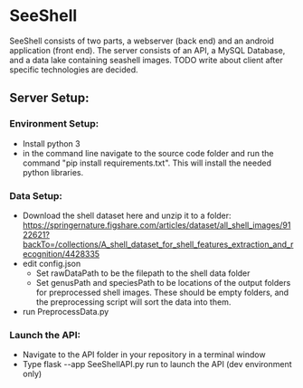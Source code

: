 # SeeShell

SeeShell consists of two parts, a webserver (back end) and an android application (front end).  The server consists of an API, a MySQL Database, and a data lake containing seashell images. TODO write about client after specific technologies are decided.

## Server Setup:
### Environment Setup:
  - Install python 3
  - in the command line navigate to the source code folder and run the command "pip install requirements.txt".  This will install the needed python libraries.

 ### Data Setup:
  - Download the shell dataset here and unzip it to a folder:
      https://springernature.figshare.com/articles/dataset/all_shell_images/9122621?backTo=/collections/A_shell_dataset_for_shell_features_extraction_and_recognition/4428335
  - edit config.json
    * Set rawDataPath to be the filepath to the shell data folder
    * Set genusPath and speciesPath to be locations of the output folders for preprocessed shell images.  These should be empty folders, and the preprocessing script will sort the data into them.
  - run PreprocessData.py

### Launch the API:
  - Navigate to the API folder in your repository in a terminal window
  - Type flask --app SeeShellAPI.py run to launch the API         (dev environment only)
